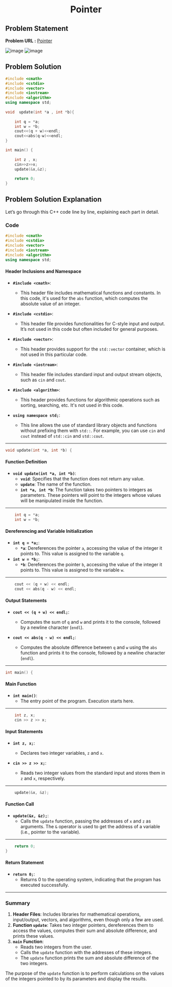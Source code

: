 <h1 align='center'>Pointer</h1>

## Problem Statement

**Problem URL :** [Pointer](https://www.hackerrank.com/challenges/c-tutorial-pointer/problem?isFullScreen=true)

![image](https://github.com/user-attachments/assets/d7dae0de-1980-48cf-8c00-c0a897c28cb8)
![image](https://github.com/user-attachments/assets/522bf144-eb2b-4224-9fa1-ced9e374ec1c)


## Problem Solution
```cpp
#include <cmath>
#include <cstdio>
#include <vector>
#include <iostream>
#include <algorithm>
using namespace std;
 
void  update(int *a , int *b){
    
    int q = *a;
    int w = *b;
    cout<<(q + w)<<endl;
    cout<<abs(q-w)<<endl;
}

int main() {
    
    int z , x;
    cin>>z>>x;
    update(&x,&z);     
  
    return 0;
}
```

## Problem Solution Explanation
Let’s go through this C++ code line by line, explaining each part in detail.

### Code

```cpp
#include <cmath>
#include <cstdio>
#include <vector>
#include <iostream>
#include <algorithm>
using namespace std;
```

#### Header Inclusions and Namespace
- **`#include <cmath>`**:
  - This header file includes mathematical functions and constants. In this code, it's used for the `abs` function, which computes the absolute value of an integer.

- **`#include <cstdio>`**:
  - This header file provides functionalities for C-style input and output. It’s not used in this code but often included for general purposes.

- **`#include <vector>`**:
  - This header provides support for the `std::vector` container, which is not used in this particular code.

- **`#include <iostream>`**:
  - This header file includes standard input and output stream objects, such as `cin` and `cout`.

- **`#include <algorithm>`**:
  - This header provides functions for algorithmic operations such as sorting, searching, etc. It's not used in this code.

- **`using namespace std;`**:
  - This line allows the use of standard library objects and functions without prefixing them with `std::`. For example, you can use `cin` and `cout` instead of `std::cin` and `std::cout`.

---

```cpp
void update(int *a, int *b) {
```

#### Function Definition
- **`void update(int *a, int *b)`**:
  - **`void`**: Specifies that the function does not return any value.
  - **`update`**: The name of the function.
  - **`int *a, int *b`**: The function takes two pointers to integers as parameters. These pointers will point to the integers whose values will be manipulated inside the function.

---

```cpp
    int q = *a;
    int w = *b;
```

#### Dereferencing and Variable Initialization
- **`int q = *a;`**:
  - **`*a`**: Dereferences the pointer `a`, accessing the value of the integer it points to. This value is assigned to the variable `q`.
- **`int w = *b;`**:
  - **`*b`**: Dereferences the pointer `b`, accessing the value of the integer it points to. This value is assigned to the variable `w`.

---

```cpp
    cout << (q + w) << endl;
    cout << abs(q - w) << endl;
```

#### Output Statements
- **`cout << (q + w) << endl;`**:
  - Computes the sum of `q` and `w` and prints it to the console, followed by a newline character (`endl`).

- **`cout << abs(q - w) << endl;`**:
  - Computes the absolute difference between `q` and `w` using the `abs` function and prints it to the console, followed by a newline character (`endl`).

---

```cpp
int main() {
```

#### Main Function
- **`int main()`**:
  - The entry point of the program. Execution starts here.

---

```cpp
    int z, x;
    cin >> z >> x;
```

#### Input Statements
- **`int z, x;`**:
  - Declares two integer variables, `z` and `x`.

- **`cin >> z >> x;`**:
  - Reads two integer values from the standard input and stores them in `z` and `x`, respectively.

---

```cpp
    update(&x, &z);
```

#### Function Call
- **`update(&x, &z);`**:
  - Calls the `update` function, passing the addresses of `x` and `z` as arguments. The `&` operator is used to get the address of a variable (i.e., pointer to the variable).

---

```cpp
    return 0;
}
```

#### Return Statement
- **`return 0;`**:
  - Returns 0 to the operating system, indicating that the program has executed successfully.

---

### Summary
1. **Header Files**: Includes libraries for mathematical operations, input/output, vectors, and algorithms, even though only a few are used.
2. **Function `update`**: Takes two integer pointers, dereferences them to access the values, computes their sum and absolute difference, and prints these values.
3. **`main` Function**:
   - Reads two integers from the user.
   - Calls the `update` function with the addresses of these integers.
   - The `update` function prints the sum and absolute difference of the two integers.

The purpose of the `update` function is to perform calculations on the values of the integers pointed to by its parameters and display the results.
